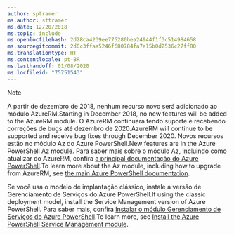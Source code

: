 ```yaml
---
author: sptramer
ms.author: sttramer
ms.date: 12/20/2018
ms.topic: include
ms.openlocfilehash: 2d28ca4239ee775280bea24944f1f3c514984658
ms.sourcegitcommit: 2d0c3ffaa5246f680784fa7e15b0d2536c27ff80
ms.translationtype: HT
ms.contentlocale: pt-BR
ms.lasthandoff: 01/08/2020
ms.locfileid: "75751543"
---
```

> [!NOTE]
> 
> <span data-ttu-id="a28b3-101">A partir de dezembro de 2018, nenhum recurso novo será adicionado ao módulo AzureRM.</span><span class="sxs-lookup"><span data-stu-id="a28b3-101">Starting in December 2018, no new features will be added to the AzureRM module.</span></span> <span data-ttu-id="a28b3-102">O AzureRM continuará tendo suporte e recebendo correções de bugs até dezembro de 2020.</span><span class="sxs-lookup"><span data-stu-id="a28b3-102">AzureRM will continue to be supported and receive bug fixes through December 2020.</span></span> <span data-ttu-id="a28b3-103">Novos recursos estão no módulo Az do Azure PowerShell.</span><span class="sxs-lookup"><span data-stu-id="a28b3-103">New features are in the Azure PowerShell Az module.</span></span> <span data-ttu-id="a28b3-104">Para saber mais sobre o módulo Az, incluindo como atualizar do AzureRM, confira [a principal documentação do Azure PowerShell](/powershell/azure).</span><span class="sxs-lookup"><span data-stu-id="a28b3-104">To learn more about the Az module, including how to upgrade from AzureRM, see [the main Azure PowerShell documentation](/powershell/azure).</span></span>
>
> <span data-ttu-id="a28b3-105">Se você usa o modelo de implantação clássico, instale a versão de Gerenciamento de Serviços do Azure PowerShell.</span><span class="sxs-lookup"><span data-stu-id="a28b3-105">If using the classic deployment model, install the Service Management version of Azure PowerShell.</span></span>
> <span data-ttu-id="a28b3-106">Para saber mais, confira [Instalar o módulo Gerenciamento de Serviços do Azure PowerShell](/powershell/azure/servicemanagement/install-azure-ps).</span><span class="sxs-lookup"><span data-stu-id="a28b3-106">To learn more, see [Install the Azure PowerShell Service Management module](/powershell/azure/servicemanagement/install-azure-ps).</span></span>
